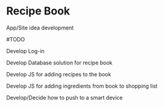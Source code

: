 # Recipe Book
App/Site idea development

#TODO

Develop Log-in

Develop Database solution for recipe book

Develop JS for adding recipes to the book

Develop JS for adding ingredients from book to shopping list

Develop/Decide how to push to a smart device
